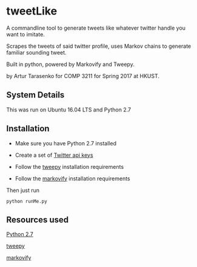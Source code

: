 # tweetLike

A commandline tool to generate tweets like whatever twitter handle you want to imitate.

Scrapes the tweets of said twitter profile, uses Markov chains to generate familiar sounding tweet.

Built in python, powered by Markovify and Tweepy.

 by Artur Tarasenko for COMP 3211 for Spring 2017 at HKUST.

## System Details

This was run on Ubuntu 16.04 LTS and Python 2.7

## Installation

* Make sure you have Python 2.7 installed

* Create a set of [Twitter api keys](https://apps.twitter.com)

* Follow the [tweepy](https://github.com/tweepy/tweepy) installation requirements

* Follow the [markovify](https://github.com/jsvine/markovify) installation requirements

Then just run 

```
python runMe.py
```

## Resources used

[Python 2.7](https://www.python.org/downloads/)

[tweepy](https://github.com/tweepy/tweepy)

[markovify](https://github.com/jsvine/markovify)
